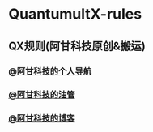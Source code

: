 # QuantumultX-rules
## QX规则(阿甘科技原创&搬运)
### [@阿甘科技的个人导航](https://xydh.fun/gzy20080302)

### [@阿甘科技的油管](https://www.youtube.com/channel/UCj4DaQ3kboTY6tun1eCaT9g/featured)

### [@阿甘科技的博客](https://agkjvip.github.io)
